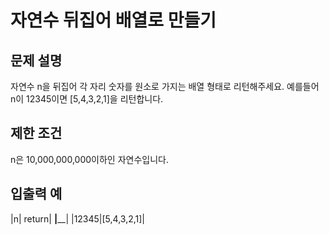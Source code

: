 # 자연수 뒤집어 배열로 만들기 

## 문제 설명

자연수 n을 뒤집어 각 자리 숫자를 원소로 가지는 배열 형태로 리턴해주세요. 예를들어 n이 12345이면 [5,4,3,2,1]을 리턴합니다.

## 제한 조건
n은 10,000,000,000이하인 자연수입니다.


## 입출력 예
|n|	return|
____|______| 
|12345|[5,4,3,2,1]|
